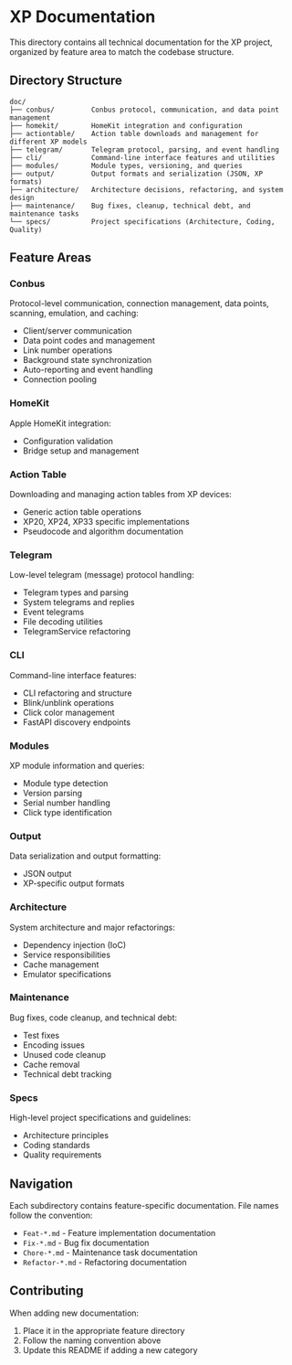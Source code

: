 # XP Documentation

This directory contains all technical documentation for the XP project, organized by feature area to match the codebase structure.

## Directory Structure

```
doc/
├── conbus/         Conbus protocol, communication, and data point management
├── homekit/        HomeKit integration and configuration
├── actiontable/    Action table downloads and management for different XP models
├── telegram/       Telegram protocol, parsing, and event handling
├── cli/            Command-line interface features and utilities
├── modules/        Module types, versioning, and queries
├── output/         Output formats and serialization (JSON, XP formats)
├── architecture/   Architecture decisions, refactoring, and system design
├── maintenance/    Bug fixes, cleanup, technical debt, and maintenance tasks
└── specs/          Project specifications (Architecture, Coding, Quality)
```

## Feature Areas

### Conbus
Protocol-level communication, connection management, data points, scanning, emulation, and caching:
- Client/server communication
- Data point codes and management
- Link number operations
- Background state synchronization
- Auto-reporting and event handling
- Connection pooling

### HomeKit
Apple HomeKit integration:
- Configuration validation
- Bridge setup and management

### Action Table
Downloading and managing action tables from XP devices:
- Generic action table operations
- XP20, XP24, XP33 specific implementations
- Pseudocode and algorithm documentation

### Telegram
Low-level telegram (message) protocol handling:
- Telegram types and parsing
- System telegrams and replies
- Event telegrams
- File decoding utilities
- TelegramService refactoring

### CLI
Command-line interface features:
- CLI refactoring and structure
- Blink/unblink operations
- Click color management
- FastAPI discovery endpoints

### Modules
XP module information and queries:
- Module type detection
- Version parsing
- Serial number handling
- Click type identification

### Output
Data serialization and output formatting:
- JSON output
- XP-specific output formats

### Architecture
System architecture and major refactorings:
- Dependency injection (IoC)
- Service responsibilities
- Cache management
- Emulator specifications

### Maintenance
Bug fixes, code cleanup, and technical debt:
- Test fixes
- Encoding issues
- Unused code cleanup
- Cache removal
- Technical debt tracking

### Specs
High-level project specifications and guidelines:
- Architecture principles
- Coding standards
- Quality requirements

## Navigation

Each subdirectory contains feature-specific documentation. File names follow the convention:
- `Feat-*.md` - Feature implementation documentation
- `Fix-*.md` - Bug fix documentation
- `Chore-*.md` - Maintenance task documentation
- `Refactor-*.md` - Refactoring documentation

## Contributing

When adding new documentation:
1. Place it in the appropriate feature directory
2. Follow the naming convention above
3. Update this README if adding a new category

